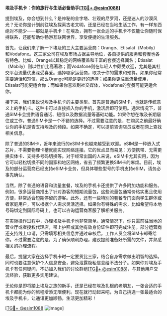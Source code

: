 **埃及手机卡：你的旅行与生活必备助手[[TG💪+ @esim1088](https://t.me/s/esim1088)]**

提到埃及，你会想到什么？是神秘的金字塔、壮观的尼罗河，还是迷人的沙漠风光？无论你是计划前往埃及探索古老文明，还是已经在当地生活工作，有一样东西绝对不能少——那就是手机卡！在埃及，拥有一张合适的手机卡不仅能让你随时保持联系，还能帮助你畅游互联网世界，享受便捷的生活服务。

首先，让我们来了解一下埃及的三大主要运营商：Orange、Etisalat（Mobily）和Vodafone。这三家公司在埃及市场占据主导地位，各自提供的服务和套餐也各有特色。比如，Orange以其稳定的网络覆盖和丰富的套餐选择闻名；Etisalat（Mobily）则以性价比高著称；而Vodafone则在年轻人中颇受欢迎，尤其是其社交平台流量优惠深受喜爱。选择哪家运营商，取决于你的需求和预算。如果你经常需要通话和短信，那么Orange可能是更好的选择；如果你更注重流量使用，Etisalat可能更适合你；而如果你喜欢刷社交媒体，Vodafone的套餐可能更适合你。

接下来，我们来说说埃及手机卡的主要类型。首先是普通的SIM卡，也就是传统意义上的手机卡。这种卡可以直接插入你的手机，激活后即可使用。通常情况下，普通SIM卡会提供语音通话、短信以及数据流量等基础功能。如果你想在埃及长期居住或工作，普通SIM卡是一个不错的选择。不过需要注意的是，在购买之前最好确认你的手机是否支持埃及的频段。如果不确定，可以提前咨询店员或者在网上查找相关信息。

除了普通的SIM卡，近年来流行的eSIM卡也越来越受到欢迎。eSIM是一种嵌入式芯片，不需要物理卡槽就能实现网络连接。它的优点显而易见：方便携带、无需更换实体卡、支持多号码切换等。对于经常出国的人来说，eSIM卡尤其实用，因为它可以轻松切换不同的国家和地区网络，省去了频繁更换SIM卡的麻烦。目前，埃及的部分运营商已经支持eSIM卡业务，但具体哪些型号的手机支持eSIM，请务必事先确认。

当然，除了普通的语音和流量套餐，埃及的手机卡还提供了许多附加功能和服务。例如，很多运营商推出了针对游客的短期流量包，这些流量包通常价格实惠且使用方便，非常适合短期停留的游客。此外，还有一些特别的套餐专门面向学生群体或者家庭用户，可以根据个人需求灵活选择。如果你有特殊的需求，比如希望将本地号码绑定到国际号码上，也可以咨询运营商客服了解相关服务。

在实际操作过程中，办理埃及手机卡也非常简单。通常情况下，你只需前往当地的营业厅或者授权代理店，带上护照或其他有效身份证件即可完成注册。部分运营商还支持线上申请，只需填写相关信息并通过审核后，工作人员会将SIM卡邮寄给你。不过需要注意的是，为了确保顺利办理，建议提前准备好所需的文件，并熟悉相关的办理流程。

最后，提醒大家在选择手机卡时一定要货比三家，结合自身需求做出明智的选择。同时也要注意保护个人信息安全，避免泄露隐私信息给不法分子。如果你对埃及手机卡有任何疑问，不妨加入我们的讨论群组[[TG💪+ @esim1088](https://t.me/s/esim1088)]，与其他用户交流经验，获取更多实用建议。

无论你是即将踏上埃及之旅的新手，还是已经在埃及扎根的老朋友，一张合适的手机卡都能为你的旅程增添无限便利。现在就行动起来吧，为自己挑选一张最适合的埃及手机卡，让通讯更加顺畅，生活更加精彩！

[[TG💪+ @esim1088](https://t.me/s/esim1088) ![Image](https://i.postimg.cc/4NQfJmqS/Snipaste-2025-05-13-00-14-12.png)]